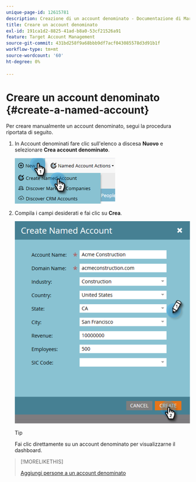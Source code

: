```yaml
---
unique-page-id: 12615781
description: Creazione di un account denominato - Documentazione di Marketo - Documentazione del prodotto
title: Creare un account denominato
exl-id: 191ca1d2-8825-41ad-b8a0-53cf21526a91
feature: Target Account Management
source-git-commit: 431bd258f9a68bbb9df7acf043085578d3d91b1f
workflow-type: tm+mt
source-wordcount: '60'
ht-degree: 0%

---
```


# Creare un account denominato {#create-a-named-account}

Per creare manualmente un account denominato, segui la procedura riportata di seguito.

1. In Account denominati fare clic sull&#39;elenco a discesa **Nuovo** e selezionare **Crea account denominato**.

   ![](assets/two-1.png)

1. Compila i campi desiderati e fai clic su **Crea**.

   ![](assets/three-1.png)

   >[!TIP]
   >
   >Fai clic direttamente su un account denominato per visualizzarne il dashboard.

>[!MORELIKETHIS]
>
>[Aggiungi persone a un account denominato](/help/marketo/product-docs/target-account-management/target/named-accounts/add-people-to-a-named-account.md)

